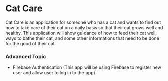 # Cat Care
Cat Care is an application for someone who has a cat and wants to find out how to take care of their cat on a daily basis so that their cat grows well and healthy.
This application will show guidance of how to feed their cat well, ways to bathe their cat, and some other informations that need to be done for the good of their cat.

### Advanced Topic
- Firebase Authentication (This app will be using Firebase to register new user and allow user to log in to the app)
